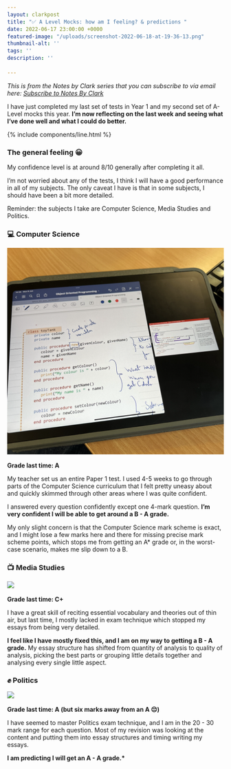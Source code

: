 ```yaml
---
layout: clarkpost
title: "✅ A Level Mocks: how am I feeling? & predictions "
date: 2022-06-17 23:00:00 +0000
featured-image: "/uploads/screenshot-2022-06-18-at-19-36-13.png"
thumbnail-alt: ''
tags: ''
description: ''

---
```

_This is from the Notes by Clark series that you can subscribe to via email here:_ [_Subscribe to Notes By Clark_](https://www.getrevue.co/profile/narvas)

I have just completed my last set of tests in Year 1 and my second set of A-Level mocks this year. **I’m now reflecting on the last week and seeing what I’ve done well and what I could do better.**

{% include components/line.html %}

### The general feeling 😀

My confidence level is at around 8/10 generally after completing it all.

I’m not worried about any of the tests, I think I will have a good performance in all of my subjects. The only caveat I have is that in some subjects, I should have been a bit more detailed.

Reminder: the subjects I take are Computer Science, Media Studies and Politics.

### 💻 Computer Science

![](/uploads/screenshot-2022-06-18-at-19-39-39.png)

**Grade last time: A**

My teacher set us an entire Paper 1 test. I used 4-5 weeks to go through parts of the Computer Science curriculum that I felt pretty uneasy about and quickly skimmed through other areas where I was quite confident.

I answered every question confidently except one 4-mark question. **I’m very confident I will be able to get around a B - A grade.**

My only slight concern is that the Computer Science mark scheme is exact, and I might lose a few marks here and there for missing precise mark scheme points, which stops me from getting an A* grade or, in the worst-case scenario, makes me slip down to a B.

### 📺 Media Studies

![](/uploads/screenshot-2022-06-18-at-19-36-13.png)

**Grade last time: C+**

I have a great skill of reciting essential vocabulary and theories out of thin air, but last time, I mostly lacked in exam technique which stopped my essays from being very detailed.

**I feel like I have mostly fixed this, and I am on my way to getting a B - A grade.** My essay structure has shifted from quantity of analysis to quality of analysis, picking the best parts or grouping little details together and analysing every single little aspect.

### ✊ Politics

![](/uploads/screenshot-2022-06-18-at-19-36-35.png)

**Grade last time: A (but six marks away from an A 😔)**

I have seemed to master Politics exam technique, and I am in the 20 - 30 mark range for each question. Most of my revision was looking at the content and putting them into essay structures and timing writing my essays.

__I am predicting I will get an A - A grade.*__
